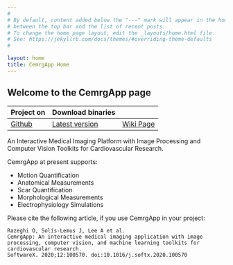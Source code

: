 ```yaml
---
#
# By default, content added below the "---" mark will appear in the home page
# between the top bar and the list of recent posts.
# To change the home page layout, edit the _layouts/home.html file.
# See: https://jekyllrb.com/docs/themes/#overriding-theme-defaults
#

layout: home
title: CemrgApp Home
---
```


## Welcome to the CemrgApp page
| Project on                                            | Download binaries     |  |
|-------------------------------------------------------|-----------------------|----------------|
| [Github](https://github.com/CemrgDevelopers/CemrgApp) | [Latest version](https://github.com/CemrgDevelopers/CemrgApp/releases/tag/v2.1.1) | [Wiki Page](https://github.com/CemrgDevelopers/CemrgApp/wiki) |


An Interactive Medical Imaging Platform with Image Processing and Computer Vision Toolkits for Cardiovascular Research.

CemrgApp at present supports:

+ Motion Quantification
+ Anatomical Measurements
+ Scar Quantification
+ Morphological Measurements
+ Electrophysiology Simulations

Please cite the following article, if you use CemrgApp in your project:
```
Razeghi O, Solís-Lemus J, Lee A et al.
CemrgApp: An interactive medical imaging application with image processing, computer vision, and machine learning toolkits for cardiovascular research.
SoftwareX. 2020;12:100570. doi:10.1016/j.softx.2020.100570
```

